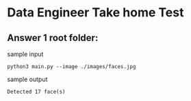 # Data Engineer Take home Test

## Answer 1 root folder:
sample input

    python3 main.py --image ./images/faces.jpg
sample output

    Detected 17 face(s)
